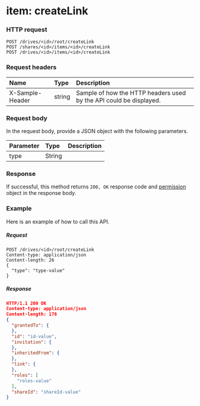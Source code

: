# item: createLink


### HTTP request
```http
POST /drives/<id>/root/createLink
POST /shares/<id>/items/<id>/createLink
POST /drives/<id>/items/<id>/createLink

```
### Request headers
| Name       | Type | Description|
|:---------------|:--------|:----------|
| X-Sample-Header  | string  | Sample of how the HTTP headers used by the API could be displayed.|

### Request body
In the request body, provide a JSON object with the following parameters.

| Parameter	   | Type	|Description|
|:---------------|:--------|:----------|
|type|String||

### Response
If successful, this method returns `200, OK` response code and [permission](../resources/permission.md) object in the response body.

### Example
Here is an example of how to call this API.
##### Request
```http
POST /drives/<id>/root/createLink
Content-type: application/json
Content-length: 26
{
  "type": "type-value"
}
```
##### Response
```json
HTTP/1.1 200 OK
Content-type: application/json
Content-length: 176
{
  "grantedTo": {
  },
  "id": "id-value",
  "invitation": {
  },
  "inheritedFrom": {
  },
  "link": {
  },
  "roles": [
    "roles-value"
  ],
  "shareId": "shareId-value"
}
```

<!-- uuid: f2ed91a7-08f7-41e4-85c8-c37d6ea8f5e7\n2015-10-09 15:15:44 UTC -->